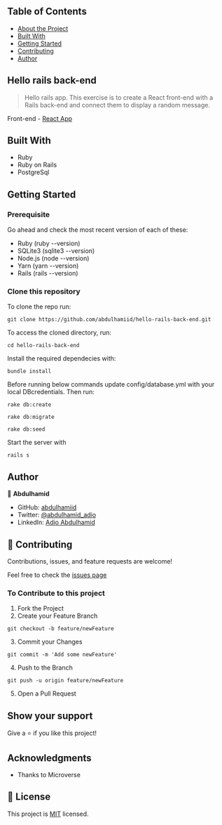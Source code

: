 ## Table of Contents

* [About the Project](#hello-rails-back-end)
* [Built With](#built-with)
* [Getting Started](#getting-started)
* [Contributing](#🤝-contributing)
* [Author](#author)

## Hello rails back-end
> Hello rails app. This exercise is to create a React front-end with a Rails back-end and connect them to display a random message.

Front-end - [React App](https://github.com/abdulhamiid/hello-react-front-end/tree/feature-connect-backend-api)

## Built With

- Ruby
- Ruby on Rails
- PostgreSql

## Getting Started

### Prerequisite
Go ahead and check the most recent version of each of these:
- Ruby (ruby --version)
- SQLite3 (sqlite3 --version)
- Node.js (node --version)
- Yarn (yarn --version)
- Rails (rails --version)

### Clone this repository

To clone the repo run:
```
git clone https://github.com/abdulhamiid/hello-rails-back-end.git
```
To access the cloned directory, run:
```
cd hello-rails-back-end
```
Install the required dependecies with:
```
bundle install
```
Before running below commands update config/database.yml with your local DBcredentials. Then run:
```
rake db:create
```
```
rake db:migrate
```
```
rake db:seed
```
Start the server with
```
rails s
```


## Author

👤 **Abdulhamid**

- GitHub: [abdulhamiid](https://github.com/abdulhamiid)
- Twitter: [@abdulhamid_adio](https://twitter.com/abdulhamid_adio)
- LinkedIn: [Adio Abdulhamid](www.linkedin.com/in/abdulhamid-adio)

## 🤝 Contributing

Contributions, issues, and feature requests are welcome!

Feel free to check the [issues page](../../issues)

### To Contribute to this project
1. Fork the Project
2. Create your Feature Branch
```
git checkout -b feature/newFeature
```
3. Commit your Changes 
```
git commit -m 'Add some newFeature'
```
4. Push to the Branch 
```
git push -u origin feature/newFeature
```
5. Open a Pull Request

## Show your support

Give a ⭐️ if you like this project!

## Acknowledgments

- Thanks to Microverse

## 📝 License

This project is [MIT](./MIT.md) licensed.